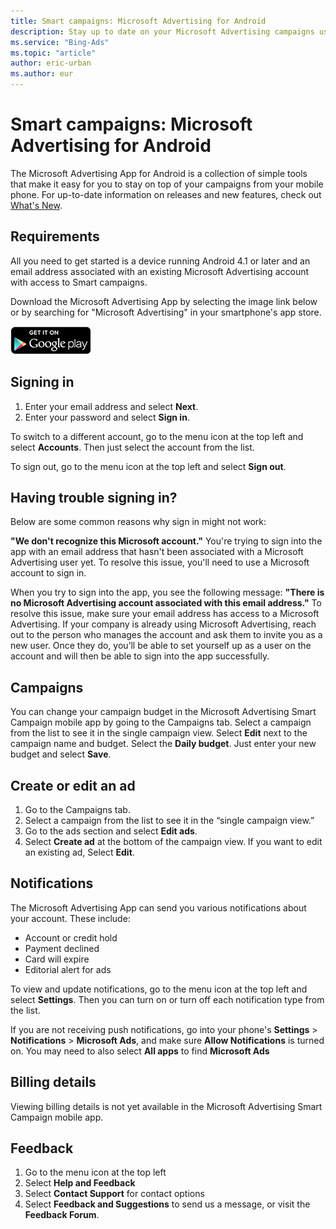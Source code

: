 ```yaml
---
title: Smart campaigns: Microsoft Advertising for Android
description: Stay up to date on your Microsoft Advertising campaigns using Microsoft Advertising App for Android.
ms.service: "Bing-Ads"
ms.topic: "article"
author: eric-urban
ms.author: eur
---
```


# Smart campaigns: Microsoft Advertising for Android

The Microsoft Advertising App for Android is a collection of simple tools that make it easy for you to stay on top of your campaigns from your mobile phone. For up-to-date information on releases and new features, check out [What's New](https://go.microsoft.com/fwlink?LinkId=618909).

## Requirements

All you need to get started is a device running Android 4.1 or later and an email address associated with an existing Microsoft Advertising account with access to Smart campaigns.

Download the Microsoft Advertising App by selecting the image link below or by searching for "Microsoft Advertising" in your smartphone's app store.

[![Microsoft Advertising for Android](../images/BAM_CONC_Android.png)](https://go.microsoft.com/fwlink?LinkId=624094)
## Signing in

1. Enter your email address and select **Next**.
1. Enter your password and select **Sign in**.

To switch to a different account, go to the menu icon at the top left and select **Accounts**. Then just select the account from the list.

To sign out, go to the menu icon at the top left and select **Sign out**.

## Having trouble signing in?

Below are some common reasons why sign in might not work:

**"We don't recognize this Microsoft account."** You're trying to sign into the app with an email address that hasn't been associated with a Microsoft Advertising user yet. To resolve this issue, you'll need to use a Microsoft account to sign in.

When you try to sign into the app, you see the following message: **"There is no Microsoft Advertising account associated with this email address."** To resolve this issue, make sure your email address has access to a Microsoft Advertising. If your company is already using Microsoft Advertising, reach out to the person who manages the account and ask them to invite you as a new user. Once they do, you’ll be able to set yourself up as a user on the account and will then be able to sign into the app successfully.

## Campaigns

You can change your campaign budget in the Microsoft Advertising Smart Campaign mobile app by going to the Campaigns tab. Select a campaign from the list to see it in the single campaign view. Select **Edit** next to the campaign name and budget. Select the **Daily budget**. Just enter your new budget and select **Save**.

## Create or edit an ad

1. Go to the Campaigns tab.
1. Select a campaign from the list to see it in the “single campaign view.”
1. Go to the ads section and select **Edit ads**.
1. Select **Create ad** at the bottom of the campaign view. If you want to edit an existing ad, Select **Edit**.

## Notifications

The Microsoft Advertising App can send you various notifications about your account. These include:

- Account or credit hold
- Payment declined
- Card will expire
- Editorial alert for ads

To view and update notifications, go to the menu icon at the top left and select **Settings**. Then you can turn on or turn off each notification type from the list.

If you are not receiving push notifications, go into your phone's **Settings** > **Notifications** > **Microsoft Ads**, and make sure **Allow Notifications** is turned on. You may need to also select **All apps** to find **Microsoft Ads**

## Billing details

Viewing billing details is not yet available in the Microsoft Advertising Smart Campaign mobile app.

## Feedback

1. Go to the menu icon at the top left
1. Select **Help and Feedback**
1. Select **Contact Support** for contact options
1. Select **Feedback and Suggestions** to send us a message, or visit the **Feedback Forum**.


